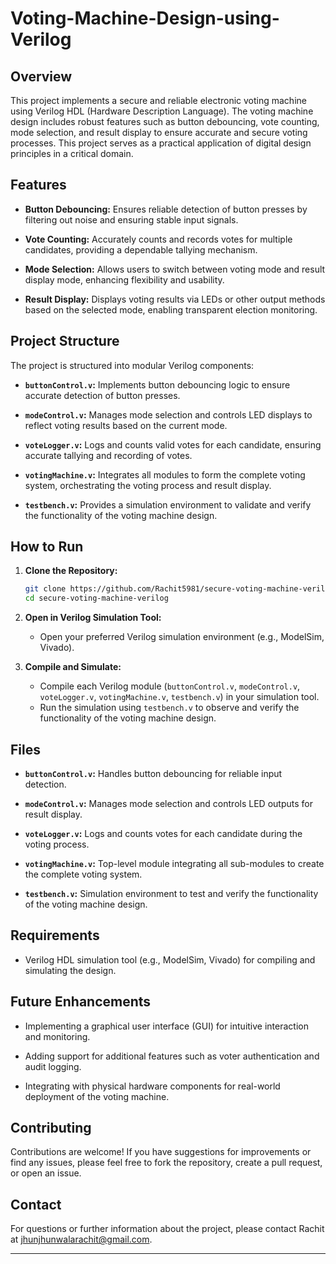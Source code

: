 # Voting-Machine-Design-using-Verilog

## Overview
This project implements a secure and reliable electronic voting machine using Verilog HDL (Hardware Description Language). The voting machine design includes robust features such as button debouncing, vote counting, mode selection, and result display to ensure accurate and secure voting processes. This project serves as a practical application of digital design principles in a critical domain.

## Features
- **Button Debouncing:** Ensures reliable detection of button presses by filtering out noise and ensuring stable input signals.
  
- **Vote Counting:** Accurately counts and records votes for multiple candidates, providing a dependable tallying mechanism.
  
- **Mode Selection:** Allows users to switch between voting mode and result display mode, enhancing flexibility and usability.
  
- **Result Display:** Displays voting results via LEDs or other output methods based on the selected mode, enabling transparent election monitoring.

## Project Structure
The project is structured into modular Verilog components:
- **`buttonControl.v`:** Implements button debouncing logic to ensure accurate detection of button presses.
  
- **`modeControl.v`:** Manages mode selection and controls LED displays to reflect voting results based on the current mode.
  
- **`voteLogger.v`:** Logs and counts valid votes for each candidate, ensuring accurate tallying and recording of votes.
  
- **`votingMachine.v`:** Integrates all modules to form the complete voting system, orchestrating the voting process and result display.

- **`testbench.v`:** Provides a simulation environment to validate and verify the functionality of the voting machine design.

## How to Run
1. **Clone the Repository:**
   ```bash
   git clone https://github.com/Rachit5981/secure-voting-machine-verilog.git
   cd secure-voting-machine-verilog
   ```
   
2. **Open in Verilog Simulation Tool:**
   - Open your preferred Verilog simulation environment (e.g., ModelSim, Vivado).
   
3. **Compile and Simulate:**
   - Compile each Verilog module (`buttonControl.v`, `modeControl.v`, `voteLogger.v`, `votingMachine.v`, `testbench.v`) in your simulation tool.
   - Run the simulation using `testbench.v` to observe and verify the functionality of the voting machine design.

## Files
- **`buttonControl.v`:** Handles button debouncing for reliable input detection.
  
- **`modeControl.v`:** Manages mode selection and controls LED outputs for result display.
  
- **`voteLogger.v`:** Logs and counts votes for each candidate during the voting process.
  
- **`votingMachine.v`:** Top-level module integrating all sub-modules to create the complete voting system.
  
- **`testbench.v`:** Simulation environment to test and verify the functionality of the voting machine design.

## Requirements
- Verilog HDL simulation tool (e.g., ModelSim, Vivado) for compiling and simulating the design.

## Future Enhancements
- Implementing a graphical user interface (GUI) for intuitive interaction and monitoring.
  
- Adding support for additional features such as voter authentication and audit logging.
  
- Integrating with physical hardware components for real-world deployment of the voting machine.

## Contributing
Contributions are welcome! If you have suggestions for improvements or find any issues, please feel free to fork the repository, create a pull request, or open an issue.

## Contact
For questions or further information about the project, please contact Rachit at jhunjhunwalarachit@gmail.com.

---
